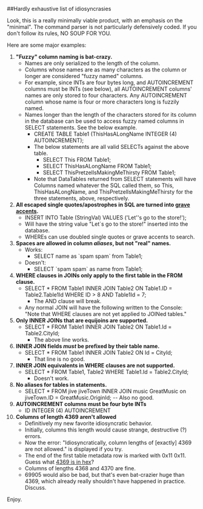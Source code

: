 ##Hardly exhaustive list of idiosyncrasies

Look, this is a really minimally viable product, with an emphasis on the "minimal".  The command parser is not particularly defensively coded.  If you don't follow its rules, NO SOUP FOR YOU.

Here are some major examples:

1. **"Fuzzy" column naming is bat-crazy.**
    * Names are only serialized to the length of the column.
    * Columns whose names are as many characters as the column or longer are considered "fuzzy named" columns.
    * For example, since INTs are four bytes long, and AUTOINCREMENT columns must be INTs (see below), all AUTOINCREMENT columns' names are only stored to four characters.  Any AUTOINCREMENT column whose name is four or more characters long is fuzzily named.
    * Names longer than the length of the characters stored for its column in the database can be used to access fuzzy named columns in SELECT statements.  See the below example.
        * CREATE TABLE Table1 (ThisHasALongName INTEGER (4) AUTOINCREMENT);
        * The below statements are all valid SELECTs against the above table.
            * SELECT This FROM Table1;
            * SELECT ThisHasALongName FROM Table1;
            * SELECT ThisPretzelIsMakingMeThirsty FROM Table1;
        * Note that DataTables returned from SELECT statements will have Columns named whatever the SQL called them, so This, ThisHasALongName, and ThisPretzelIsMakingMeThirsty for the three statements, above, respectively.  
2. **All escaped single quotes/apostrophes in SQL are turned into [grave accents](http://en.wikipedia.org/wiki/Grave_accent).**  
    * INSERT INTO Table (StringVal) VALUES ('Let''s go to the store!');
    * Will have the string value "Let`s go to the store!" inserted into the database.
    * WHEREs can use doubled single quotes or grave accents to search. 
3. **Spaces are allowed in column *aliases*, but not "real" names.**
    * Works:
         * SELECT name as \`spam spam` from Table1;
    * Doesn't:
     	 * SELECT \`spam spam` as name from Table1;	
4. **WHERE clauses in JOINs only apply to the first table in the FROM clause.**
    * SELECT * FROM Table1 INNER JOIN Table2 ON Table1.ID = Table2.Table1Id WHERE ID > 8 AND Table1Id = 7;
        * The AND clause will break.
    * Any normal JOIN will have the following written to the Console: "Note that WHERE clauses are not yet applied to JOINed tables."
5. **Only INNER JOINs that are equijoins are supported.**
    * SELECT * FROM Table1 INNER JOIN Table2 ON Table1.Id = Table2.CityId;
    	* The above line works.
6. **INNER JOIN fields *must* be prefixed by their table name.**
    * SELECT * FROM Table1 INNER JOIN Table2 ON Id = CityId;
    	* That line is no good.
7. **INNER JOIN equivalents in WHERE clauses are not supported.**
    * SELECT * FROM Table1, Table2 WHERE Table1.Id = Table2.CityId;
    	* Doesn't work.
8. **No aliases for tables in statements.**
	* SELECT * FROM jive jiveTown INNER JOIN music GreatMusic on jiveTown.ID = GreatMusic.OriginId; -- Also no good.
9. **AUTOINCREMENT columns must be four byte INTs**
    * ID INTEGER (4) AUTOINCREMENT
10. **Columns of length 4369 aren't allowed**
    * Definitively my new favorite idiosyncratic behavior.
    * Initially, columns this length would cause strange, destructive (?) errors.
    * Now the error: "Idiosyncratically, column lengths of [exactly] 4369 are not allowed." is displayed if you try.
    * The end of the first table metadata row is marked with 0x11 0x11.  Guess what [4369 is in hex](http://lmgtfy.com/?q=4369+in+hexadecimal)?
    * Columns of lengths 4368 and 4370 are fine.
    * 69905 would also be bad, but that's even bat-crazier huge than 4369, which already really shouldn't have happened in practice.  Discuss. 


Enjoy.
